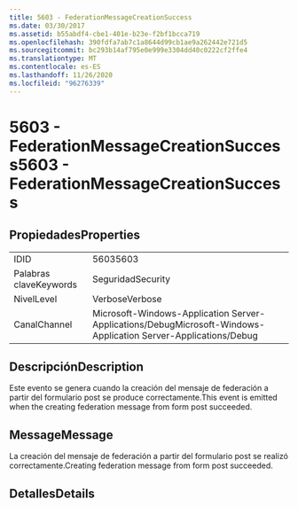 ```yaml
---
title: 5603 - FederationMessageCreationSuccess
ms.date: 03/30/2017
ms.assetid: b55abdf4-cbe1-401e-b23e-f2bf1bcca719
ms.openlocfilehash: 390fdfa7ab7c1a8644d99cb1ae9a262442e721d5
ms.sourcegitcommit: bc293b14af795e0e999e3304dd40c0222cf2ffe4
ms.translationtype: MT
ms.contentlocale: es-ES
ms.lasthandoff: 11/26/2020
ms.locfileid: "96276339"
---
```

# <a name="5603---federationmessagecreationsuccess"></a><span data-ttu-id="f36e7-102">5603 - FederationMessageCreationSuccess</span><span class="sxs-lookup"><span data-stu-id="f36e7-102">5603 - FederationMessageCreationSuccess</span></span>

## <a name="properties"></a><span data-ttu-id="f36e7-103">Propiedades</span><span class="sxs-lookup"><span data-stu-id="f36e7-103">Properties</span></span>  
  
|||  
|-|-|  
|<span data-ttu-id="f36e7-104">ID</span><span class="sxs-lookup"><span data-stu-id="f36e7-104">ID</span></span>|<span data-ttu-id="f36e7-105">5603</span><span class="sxs-lookup"><span data-stu-id="f36e7-105">5603</span></span>|  
|<span data-ttu-id="f36e7-106">Palabras clave</span><span class="sxs-lookup"><span data-stu-id="f36e7-106">Keywords</span></span>|<span data-ttu-id="f36e7-107">Seguridad</span><span class="sxs-lookup"><span data-stu-id="f36e7-107">Security</span></span>|  
|<span data-ttu-id="f36e7-108">Nivel</span><span class="sxs-lookup"><span data-stu-id="f36e7-108">Level</span></span>|<span data-ttu-id="f36e7-109">Verbose</span><span class="sxs-lookup"><span data-stu-id="f36e7-109">Verbose</span></span>|  
|<span data-ttu-id="f36e7-110">Canal</span><span class="sxs-lookup"><span data-stu-id="f36e7-110">Channel</span></span>|<span data-ttu-id="f36e7-111">Microsoft-Windows-Application Server-Applications/Debug</span><span class="sxs-lookup"><span data-stu-id="f36e7-111">Microsoft-Windows-Application Server-Applications/Debug</span></span>|  
  
## <a name="description"></a><span data-ttu-id="f36e7-112">Descripción</span><span class="sxs-lookup"><span data-stu-id="f36e7-112">Description</span></span>  

 <span data-ttu-id="f36e7-113">Este evento se genera cuando la creación del mensaje de federación a partir del formulario post se produce correctamente.</span><span class="sxs-lookup"><span data-stu-id="f36e7-113">This event is emitted when the creating federation message from form post succeeded.</span></span>  
  
## <a name="message"></a><span data-ttu-id="f36e7-114">Message</span><span class="sxs-lookup"><span data-stu-id="f36e7-114">Message</span></span>  

 <span data-ttu-id="f36e7-115">La creación del mensaje de federación a partir del formulario post se realizó correctamente.</span><span class="sxs-lookup"><span data-stu-id="f36e7-115">Creating federation message from form post succeeded.</span></span>  
  
## <a name="details"></a><span data-ttu-id="f36e7-116">Detalles</span><span class="sxs-lookup"><span data-stu-id="f36e7-116">Details</span></span>

